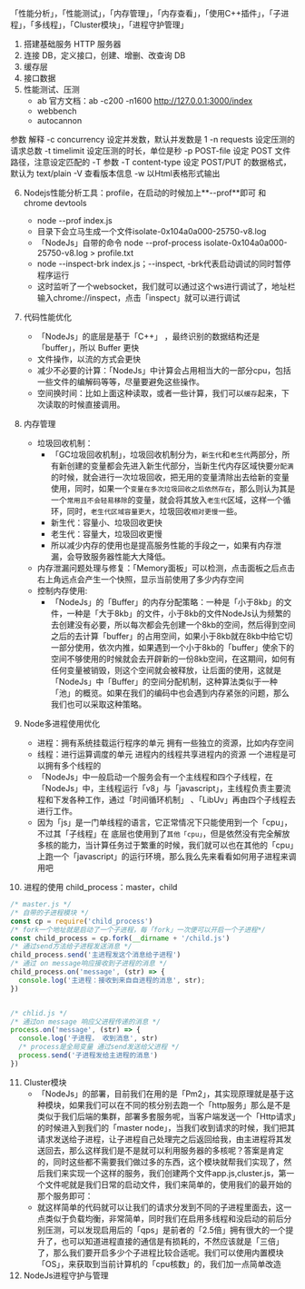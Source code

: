 「性能分析」，「性能测试」，「内存管理」，「内存查看」，「使用C++插件」，「子进程」，「多线程」，「Cluster模块」，「进程守护管理」

1. 搭建基础服务 HTTP 服务器
2. 连接 DB，定义接口，创建、增删、改查询 DB
3. 缓存层
4. 接口数据
5. 性能测试、压测
   + ab 官方文档：ab -c200 -n1600 http://127.0.0.1:3000/index
   + webbench
   + autocannon

参数	解释
-c concurrency	设定并发数，默认并发数是 1
-n requests	设定压测的请求总数
-t timelimit	设定压测的时长，单位是秒
-p POST-file	设定 POST 文件路径，注意设定匹配的 -T 参数
-T content-type	设定 POST/PUT 的数据格式，默认为 text/plain
-V	查看版本信息
-w	以Html表格形式输出

6. Nodejs性能分析工具：profile，在启动的时候加上**--prof**即可 和 chrome devtools
   + node --prof index.js
   + 目录下会立马生成一个文件isolate-0x104a0a000-25750-v8.log
   + 「NodeJs」自带的命令 node --prof-process isolate-0x104a0a000-25750-v8.log > profile.txt
   + node --inspect-brk index.js；--inspect, -brk代表启动调试的同时暂停程序运行
   + 这时监听了一个websocket，我们就可以通过这个ws进行调试了，地址栏输入chrome://inspect，点击「inspect」就可以进行调试

7. 代码性能优化
   + 「NodeJs」的底层是基于「C++」 ，最终识别的数据结构还是「buffer」，所以 Buffer 更快
   + 文件操作，以流的方式会更快
   + 减少不必要的计算：「NodeJs」中计算会占用相当大的一部分cpu，包括一些文件的编解码等等，尽量要避免这些操作。
   + 空间换时间：比如上面这种读取，或者一些计算，我们可以`缓存`起来，下次读取的时候直接调用。

8. 内存管理
   + 垃圾回收机制：
     + 「GC垃圾回收机制」，垃圾回收机制分为，`新生代`和`老生代`两部分，所有新创建的变量都会先进入新生代部分，当新生代内存区域快要`分配满`的时候，就会进行一次垃圾回收，把无用的变量清除出去给新的变量使用，同时，如果一个`变量在多次垃圾回收之后依然存在`，那么则认为其是一个`常用且不会轻易移除`的变量，就会将其放入`老生代`区域，这样一个循环，同时，`老生代区域容量更大`，垃圾回收`相对更慢`一些。
     + 新生代：容量小、垃圾回收更快
     + 老生代：容量大，垃圾回收更慢
     + 所以减少内存的使用也是提高服务性能的手段之一，如果有内存泄漏，会导致服务器性能大大降低。
   + 内存泄漏问题处理与修复：「Memory面板」可以检测，点击面板之后点击右上角远点会产生一个快照，显示当前使用了多少内存空间
   + 控制内存使用:
     + 「NodeJs」的「Buffer」的内存分配策略：一种是「小于8kb」的文件，一种是「大于8kb」的文件，小于8kb的文件NodeJs认为频繁的去创建没有必要，所以每次都会先创建一个8kb的空间，然后得到空间之后的去计算「buffer」的占用空间，如果小于8kb就在8kb中给它切一部分使用，依次内推，如果遇到一个小于8kb的「buffer」使余下的空间不够使用的时候就会去开辟新的一份8kb空间，在这期间，如何有任何变量被销毁，则这个空间就会被释放，让后面的使用，这就是「NodeJs」中「Buffer」的空间分配机制，这种算法类似于一种「池」的概览。如果在我们的编码中也会遇到内存紧张的问题，那么我们也可以采取这种策略。
9. Node多进程使用优化
   + 进程：拥有系统挂载运行程序的单元 拥有一些独立的资源，比如内存空间
   + 线程：进行运算调度的单元 进程内的线程共享进程内的资源 一个进程是可以拥有多个线程的
   + 「NodeJs」中一般启动一个服务会有一个主线程和四个子线程，在「NodeJs」中，主线程运行「v8」与「javascript」，主线程负责主要流程和下发各种工作，通过「时间循环机制」 、「LibUv」再由四个子线程去进行工作。
   + 因为「js」是一门单线程的语言，它正常情况下只能使用到一个「cpu」，不过其「子线程」在 底层也使用到了`其他「cpu」`，但是依然没有完全解放多核的能力，当计算任务过于繁重的时候，我们就可以也在其他的「cpu」上跑一个「javascript」的运行环境，那么我么先来看看如何用子进程来调用吧
10. 进程的使用 child_process：master，child

```js
/* master.js */
/* 自带的子进程模块 */
const cp = require('child_process')
/* fork一个地址就是启动了一个子进程，每「fork」一次便可以开启一个子进程*/
const child_process = cp.fork(__dirname + '/child.js')
/* 通过send方法给子进程发送消息 */
child_process.send('主进程发这个消息给子进程')
/* 通过 on message响应接收到子进程的消息 */
child_process.on('message', (str) => {
  console.log('主进程：接收到来自自进程的消息', str);
})


/* chlid.js */
/* 通过on message 响应父进程传递的消息 */
process.on('message', (str) => {
  console.log('子进程， 收到消息', str)
  /* process是全局变量 通过send发送给父进程 */
  process.send('子进程发给主进程的消息')
})
```

11. Cluster模块
    + 「NodeJs」的部署，目前我们在用的是「Pm2」，其实现原理就是基于这种模块，如果我们可以在不同的核分别去跑一个「http服务」那么是不是类似于我们后端的集群，部署多套服务呢，当客户端发送一个「Http请求」的时候进入到我们的「master node」，当我们收到请求的时候，我们把其请求发送给子进程，让子进程自己处理完之后返回给我，由主进程将其发送回去，那么这样我们是不是就可以利用服务器的多核呢？答案是肯定的，同时这些都不需要我们做过多的东西，这个模块就帮我们实现了，然后我们来实现一个这样的服务，我们创建两个文件app.js,cluster.js，第一个文件呢就是我们日常的启动文件，我们来简单的，使用我们的最开始的那个服务即可：
    + 就这样简单的代码就可以让我们的请求分发到不同的子进程里面去，这一点类似于负载均衡，非常简单，同时我们在启用多线程和没启动的前后分别压测，可以发现启用后的「qps」是前者的「2.5倍」拥有很大的一个提升了，也可以知道进程直接的通信是有损耗的，不然应该就是「三倍」了，那么我们要开启多少个子进程比较合适呢。我们可以使用内置模块「OS」，来获取到当前计算机的「cpu核数」的，我们加一点简单改造
12. NodeJs进程守护与管理

